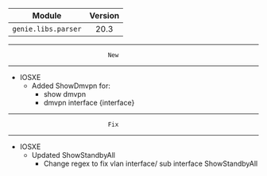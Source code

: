 | Module                  | Version       |
| ------------------------|:-------------:|
| ``genie.libs.parser``   |     20.3      |

--------------------------------------------------------------------------------
                                New
--------------------------------------------------------------------------------

* IOSXE
    * Added ShowDmvpn for:
        * show dmvpn
        * dmvpn interface {interface}


--------------------------------------------------------------------------------
                                Fix
--------------------------------------------------------------------------------
* IOSXE
    * Updated ShowStandbyAll
	    * Change regex to fix vlan interface/ sub interface ShowStandbyAll
